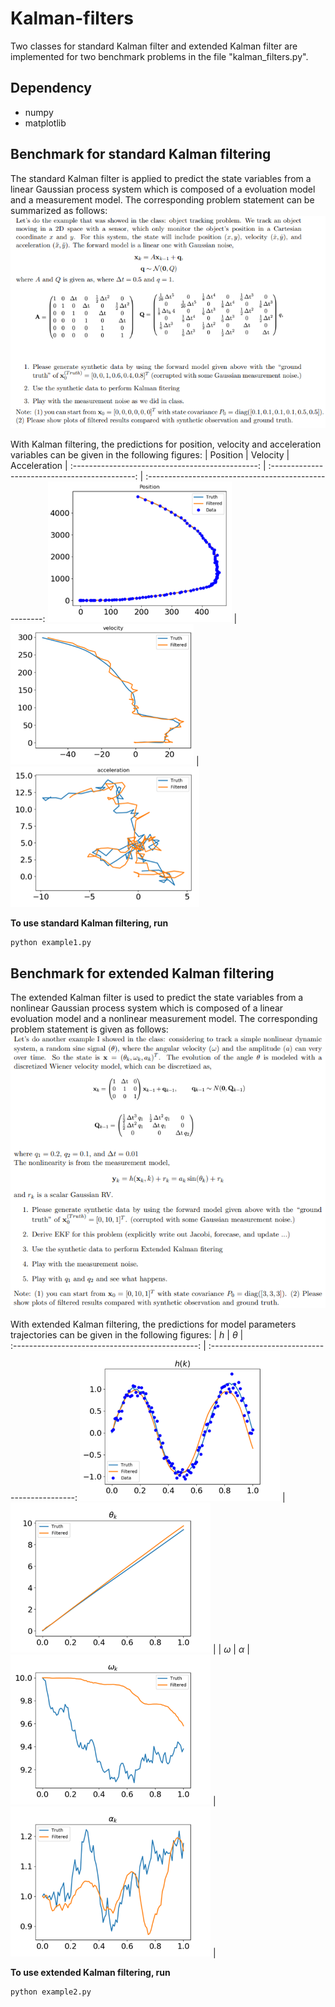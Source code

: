 # Kalman-filters
Two classes for standard Kalman filter and extended Kalman filter are implemented for two benchmark problems in the file "kalman_filters.py".  

## Dependency
- numpy
- matplotlib

## Benchmark for standard Kalman filtering
The standard Kalman filter is applied to predict the state variables from a linear Gaussian process system which is composed of a evoluation model and a measurement model. The corresponding problem statement can be summarized as follows:
![kalman filter](./problem_statement/problem1.PNG)  

With Kalman filtering, the predictions for position, velocity and acceleration variables can be given in the following figures:
|                    Position                    |                 Velocity                     |                      Acceleration                    |
:----------------------------------------------: | :--------------------------------------------: | :----------------------------------------------------: 
![position](./problem1_results/position.png)    | ![velocity](./problem1_results/velocity.png)  | ![acceleration](./problem1_results/acceleration.png)  


**To use standard Kalman filtering, run**
```
python example1.py
```

## Benchmark for extended Kalman filtering
The extended Kalman filter is used to predict the state variables from a nonlinear Gaussian process system which is composed of a linear evoluation model and a nonlinear measurement model. The corresponding problem statement is given as follows: 
![extended_kalman filter](./problem_statement/problem2.PNG)  

With extended Kalman filtering, the predictions for model parameters trajectories can be given in the following figures:
|                    *h*                    |                 $\theta$                     |  
:----------------------------------------------: | :--------------------------------------------:
![h](./problem2_results/h.png)                   | ![theta](./problem2_results/theta.png)  |
|                    $\omega$                     |                 $\alpha$                     |  
![omega](./problem2_results/omega.png)    | ![alpha](./problem2_results/alpha.png)  |

**To use extended Kalman filtering, run**
```
python example2.py
```

